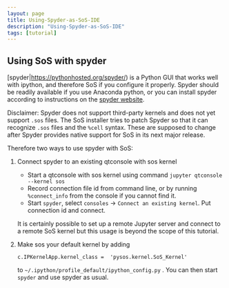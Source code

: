 ```yaml
---
layout: page
title: Using-Spyder-as-SoS-IDE
description: "Using-Spyder-as-SoS-IDE"
tags: [tutorial]
---
```



## Using SoS with spyder

[spyder|https://pythonhosted.org/spyder/) is a Python GUI that works well with ipython, and therefore SoS if you configure it properly. Spyder should be readily available if you use Anaconda python, or you can install spyder according to instructions on the [spyder website](https://pythonhosted.org/spyder/).

Disclaimer: Spyder does not support third-party kernels and does not yet support `.sos` files. The SoS installer tries to patch Spyder so that it can recognize `.sos` files and the `%cell` syntax. These are supposed to change after Spyder provides native support for SoS in its next major release.

Therefore two ways to use spyder with SoS:

1. Connect spyder to an existing qtconsole with sos kernel

    * Start a qtconsole with sos kernel using command `jupyter qtconsole --kernel sos`
    * Record connection file id from command line, or by running `%connect_info` from the console if you cannot find it.
    * Start `spyder`, select `consoles` -> `Connect an existing kernel`. Put connection id and connect.

   It is certainly possible to set up a remote Jupyter server and connect to a remote SoS kernel but this usage is beyond the scope of this tutorial.

2. Make sos your default kernel by adding 

    ```
    c.IPKernelApp.kernel_class =  'pysos.kernel.SoS_Kernel'
    ```
    to `~/.ipython/profile_default/ipython_config.py` . You can then start `spyder` and use spyder as usual.


